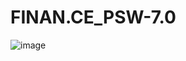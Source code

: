 # FINAN.CE_PSW-7.0

![image](https://github.com/JosianeCMagalhaes/FINAN.CE_PSW-7.0/assets/62856269/bf71f123-d15b-4a44-8091-c3704a4508df)
